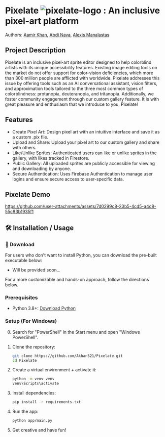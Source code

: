# Pixelate ![pixelate-logo](https://github.com/user-attachments/assets/406abdbe-6fc0-496f-95fd-e087c12b16ca) : An inclusive pixel-art platform

Authors: [Aamir Khan](https://github.com/Akhan521), [Abdi Nava](https://github.com/abdinava), [Alexis Manalastas](https://github.com/amana032)


## Project Description 

Pixelate is an inclusive pixel-art sprite editor designed to help colorblind artists with its unique accessibility features. Existing image editing tools on the market do not offer support for color-vision deficiencies, which more than 300 million people are afflicted with worldwide.  Pixelate addresses this issue by offering tools such as an AI conversational assistant, vision filters, and approximation tools tailored to the three most common types of colorblindness: protanopia, deuteranopia, and tritanopia. Additionally, we foster community engagement through our custom gallery feature. It is with great pleasure and enthusiasm that we introduce to you, Pixelate!


## Features 
* Create Pixel Art: Design pixel art with an intuitive interface and save it as a custom .pix file.
* Upload and Share: Upload your pixel art to our custom gallery and share with others.
* Like/Unlike Sprites: Authenticated users can like or unlike sprites in the gallery, with likes tracked in Firestore.
* Public Gallery: All uploaded sprites are publicly accessible for viewing and downloading by anyone.
* Secure Authentication: Uses Firebase Authentication to manage user logins and ensure secure access to user-specific data.


## Pixelate Demo
https://github.com/user-attachments/assets/7d0299c8-23b5-4cd5-a4c8-55c83b1935f1


## 🛠 Installation / Usage

###  🚀 Download
For users who don't want to install Python, you can download the pre-built executable below:
- Will be provided soon...


For a more customizable and hands-on approach, follow the directions below.
### Prerequisites
* Python 3.8+: [Download Python](https://www.python.org/downloads/)

### Setup (For Windows)
0. Search for "PowerShell" in the Start menu and open "Windows PowerShell".

1. Clone the repository:
   ```bash
   git clone https://github.com/Akhan521/Pixelate.git
   cd Pixelate

2. Create a virtual environment + activate it:
    ```bash
    python -m venv venv
    venv\Scripts\activate

3. Install dependencies:
    ```bash
    pip install -r requirements.txt

4. Run the app:
    ```bash
    python app/main.py

5. Get creative and have fun!

